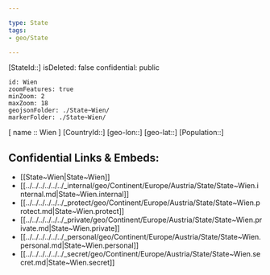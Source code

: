 ```yaml
---

type: State
tags:
- geo/State

---
```

[StateId::]
isDeleted: false
confidential: public
```leaflet
id: Wien
zoomFeatures: true 
minZoom: 2 
maxZoom: 18
geojsonFolder: ./State~Wien/
markerFolder: ./State~Wien/
```

[ name :: Wien ]
[CountryId::]
[geo-lon::]
[geo-lat::]
[Population::]



## Confidential Links & Embeds: 
- [[State~Wien|State~Wien]] 
- [[../../../../../../_internal/geo/Continent/Europe/Austria/State/State~Wien.internal.md|State~Wien.internal]] 
- [[../../../../../../_protect/geo/Continent/Europe/Austria/State/State~Wien.protect.md|State~Wien.protect]] 
- [[../../../../../../_private/geo/Continent/Europe/Austria/State/State~Wien.private.md|State~Wien.private]] 
- [[../../../../../../_personal/geo/Continent/Europe/Austria/State/State~Wien.personal.md|State~Wien.personal]] 
- [[../../../../../../_secret/geo/Continent/Europe/Austria/State/State~Wien.secret.md|State~Wien.secret]] 
